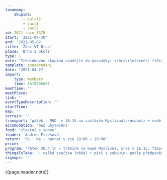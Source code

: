 ```yaml
---
taxonomy:
    skupina:
        - pulci2
        - zaci1
        - zaci2
id: 2021-race_1570
start: '2021-04-30'
end: '2021-05-02'
title: 'Žáci VT Brno'
place: 'Brno a okolí'
type: S
note: "Tréninkovou skupinu uvádějte do poznámky: </br>\r\ntrenér; řidič; Z1; Z2; P1; P2"
template: soustredeni
date: '2021-04-27'
import:
    type: members
    time: 1619505601
meetTime: ''
meetPlace: ''
link: ''
eventTypeDescription: ''
startTime: ''
map: ''
terrain: ''
transport: "pátek - MHD  v 16:15 na zastávku Myslivna\r\nsobota + neděle - auty v 8:00 od Bohémy"
accomodation: 'bez ubytování'
food: 'vlastní s sebou'
leader: 'Andrea Firešová'
return: 'So + Ne - návrat v cca 18:00 – 19:00'
price: ''
program: "Pátek 30.4.\n – trénink na mapě Myslivna, sraz v 16:15, fáborky na start od zastávky MHD Myslivna\nSobota i neděle\n - výjezdy Kosíř, Lhota pod Kosířem, Náměšť na Hané"
thingsToTake: "- velká svačina (oběd) + pití s sebou\n- podle předpovědi počasí může i pršet, tak si vezměte dostatek oblečení na převlečení (2x běhací + oblečení na cestu)\n- nezapomeňte si buzolu a v neděli i čip"
signups: ''
---
```


{{page.header.note}}
